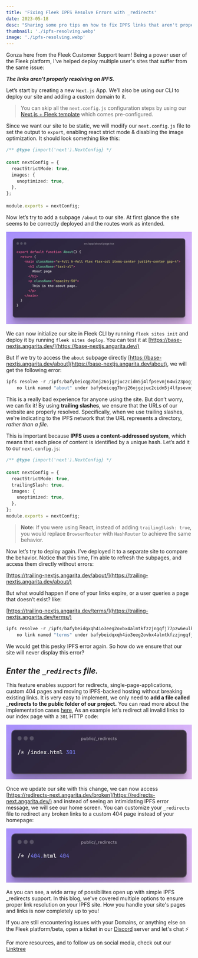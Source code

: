 ```yaml
---
title: 'Fixing Fleek IPFS Resolve Errors with _redirects'
date: 2023-05-18
desc: "Sharing some pro tips on how to fix IPFS links that aren't properly resolving"
thumbnail: './ipfs-resolving.webp'
image: './ipfs-resolving.webp'
---
```


Gonza here from the Fleek Customer Support team! Being a power user of the Fleek platform, I've helped deploy multiple user's sites that suffer from the same issue:

_**The links aren't properly resolving on IPFS.**_

Let’s start by creating a new `Next.js` App. We’ll also be using our CLI to deploy our site and adding a custom domain to it.

> You can skip all the `next.config.js` configuration steps by using our [Next.js + Fleek template](https://github.com/fleekxyz/nextjs-template) which comes pre-configured.

Since we want our site to be static, we will modify our `next.config.js` file to set the output to `export`, enabling react strict mode & disabling the image optimization. It should look something like this:

```typescript
/** @type {import('next').NextConfig} */

const nextConfig = {
  reactStrictMode: true,
  images: {
    unoptimized: true,
  },
};

module.exports = nextConfig;
```

Now let’s try to add a subpage `/about` to our site. At first glance the site seems to be correctly deployed and the routes work as intended.

![About page](./next-about-page.webp)

We can now initialize our site in Fleek CLI by running `fleek sites init` and deploy it by running `fleek sites deploy`. You can test it at [https://base-nextjs.angarita.dev/](https://base-nextjs.angarita.dev/)

But If we try to access the `about` subpage directly [https://base-nextjs.angarita.dev/about](https://base-nextjs.angarita.dev/about), we will get the following error:

```typescript
ipfs resolve -r /ipfs/bafybeicqg7bnj26ojgzjuc2cidm5j4lfpsevmj64wi23pogjmehrfeg2ey/posts/dynamic-routing:
	no link named "about" under bafybeicqg7bnj26ojgzjuc2cidm5j4lfpsevmj64wi23pogjmehrfeg2ey
```

This is a really bad experience for anyone using the site. But don’t worry, we can fix it! By using **trailing slashes**, we ensure that the URLs of our website are properly resolved. Specifically, when we use trailing slashes, we're indicating to the IPFS network that the URL represents a directory, _rather than a file_.

This is important because **IPFS uses a content-addressed system**, which means that each piece of content is identified by a unique hash. Let’s add it to our `next.config.js`:

```typescript
/** @type {import('next').NextConfig} */

const nextConfig = {
  reactStrictMode: true,
  trailingSlash: true,
  images: {
    unoptimized: true,
  },
};
module.exports = nextConfig;
```

> **Note:** If you were using React, instead of adding `trailingSlash: true`, you would replace `BrowserRouter` with `HashRouter` to achieve the same behavior.

Now let’s try to deploy again. I’ve deployed it to a separate site to compare the behavior. Notice that this time, I’m able to refresh the subpages, and access them directly without errors:

[https://trailing-nextjs.angarita.dev/about/](https://trailing-nextjs.angarita.dev/about/)

But what would happen if one of your links expire, or a user queries a page that doesn’t exist? like:

[https://trailing-nextjs.angarita.dev/terms/](https://trailing-nextjs.angarita.dev/terms/)

```typescript
ipfs resolve -r /ipfs/bafybeidqxqh4io3eeg2ovbx4almtkfzzjngqfj77pzw6eulkrxsfcosmrq/terms:
	no link named "terms" under bafybeidqxqh4io3eeg2ovbx4almtkfzzjngqfj77pzw6eulkrxsfcosmrq
```

We would get this pesky IPFS error again. So how do we ensure that our site will never display this error?

## **_Enter the `_redirects` file._**

This feature enables support for redirects, single-page-applications, custom 404 pages and moving to IPFS-backed hosting without breaking existing links. It is very easy to implement, we only need to **add a file called \_redirects to the public folder of our project.** You can read more about the implementation cases [here](https://docs.ipfs.tech/how-to/websites-on-ipfs/redirects-and-custom-404s/#evaluation), As an example let’s redirect all invalid links to our index page with a `301` HTTP code:

![redirects file config](./redirects-301.webp)

Once we update our site with this change, we can now access [https://redirects-next.angarita.dev/broken](https://redirects-next.angarita.dev/) and instead of seeing an intimidating IPFS error message, we will see our home screen. You can customize your `_redirects` file to redirect any broken links to a custom 404 page instead of your homepage:

![redirects file config alt](./redirects-401.webp)

As you can see, a wide array of possibilites open up with simple IPFS \_redirects support. In this blog, we've covered multiple options to ensure proper link resolution on your IPFS site. How you handle your site's pages and links is now completely up to you!

If you are still encountering issues with your Domains, or anything else on the Fleek platform/beta, open a ticket in our [Discord](https://discord.gg/fleek) server and let's chat ⚡️

For more resources, and to follow us on social media, check out our [Linktree](https://linktr.ee/fleek)

